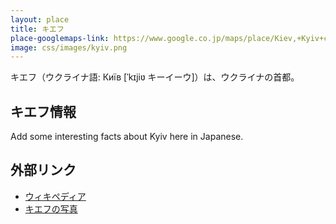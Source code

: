 ```yaml
---
layout: place
title: キエフ
place-googlemaps-link: https://www.google.co.jp/maps/place/Kiev,+Kyiv+city,+Ukraine/@50.4020355,30.5326905,11z/data=!3m1!4b1!4m2!3m1!1s0x40d4cf4ee15a4505:0x764931d2170146fe
image: css/images/kyiv.png
---
```

キエフ（ウクライナ語: Київ [ˈkɪjiʋ キーイーウ]）は、ウクライナの首都。

## キエフ情報

Add some interesting facts about Kyiv here in Japanese.

## 外部リンク

* <a href="http://ja.wikipedia.org/wiki/%E3%82%AD%E3%82%A8%E3%83%95">ウィキペディア</a>
* <a href="http://www.pbase.com/bmcmorrow/kiev">キエフの写真</a>

